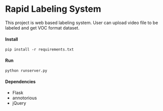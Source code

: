 # Rapid Labeling System

This project is web based labeling system. User can upload video file to be labeled and get VOC format dataset.

#### Install

```
pip install -r requirements.txt
```



#### Run

```
python runserver.py
```



#### Dependencies

* Flask
* annotorious  
* jQuery